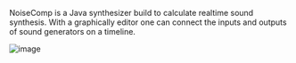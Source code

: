 NoiseComp is a Java synthesizer build to calculate realtime sound synthesis.
With a graphically editor one can connect the inputs and outputs of sound generators on a timeline.

![image](https://github.com/user-attachments/assets/a9474e07-0b68-43d5-b830-1d45d294f249)
